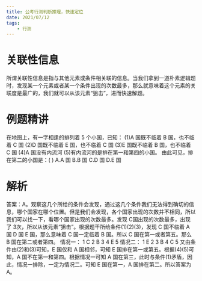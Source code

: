```yaml
---
title: 公考行测判断推理，快速定位 
date: 2021/07/12
tags: 
    - 行测
---
```


# 关联性信息
所谓关联性信息是指与其他元素或条件相关联的信息。当我们拿到一道朴素逻辑题时，发现某一个元素或者某一个条件出现的次数最多，那么就意味着这个元素的关联度是最广的，我们就可以从该元素“狙击”，进而快速解题。
# 例题精讲
在地图上，有一字相逢的排列着 5 个小国，已知：
(1)A 国既不临着 B 国，也不临着 C 国
(2)D 国既不临着 E 国，也不临着 C 国
(3)E 国既不临着 B 国，也不临着 C 国
(4)A 国没有内流河
(5)有内流河的是排在第一和第四的小国。
由此可见，排在第二的小国是：( )
A.A 国
B.B 国
C.D 国
D.E 国

# 解析
答案：A。观察这几个所给的条件会发现，通过这几个条件我们无法得到确切的信息，哪个国家在哪个位置。但是我们会发现，各个国家出现的次数并不相同，所以我们可以找一下，看哪个国家出现的次数最多。发现 C国出现的次数最多，出现了 3次，所以从该元素“狙击”。根据题干所给条件(1)(2)(3)，发现 C 国不临着 A 国 D 国 E 国，那么意味着 C 国一定临着 B 国。所以 C 国在第一或者第五。那么 B 国在第二或者第四。
情况一：
1 C
2 B
3
4 E
5
情况二：
1 E
2
3 B
4 C
5
又由条件由(2)和(3)可知，E 国仅和 A 国相邻，可知 E 国排在第一或第五。根据(4)(5)可知，A 国不在第一和第四。根据情况一可知 A 国在第三，此时与条件(1)矛盾，因此，情况一排除，一定为情况二。可知 E 国在第一，A 国排在第二。所以答案为 A。